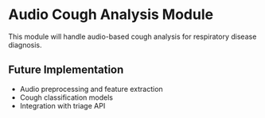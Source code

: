 # Audio Cough Analysis Module

This module will handle audio-based cough analysis for respiratory disease diagnosis.

## Future Implementation
- Audio preprocessing and feature extraction
- Cough classification models
- Integration with triage API
